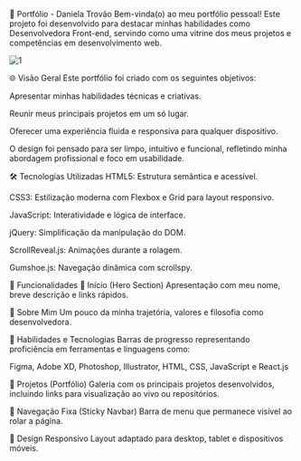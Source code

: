 💼 Portfólio - Daniela Trovão
Bem-vinda(o) ao meu portfólio pessoal! Este projeto foi desenvolvido para destacar minhas habilidades como Desenvolvedora Front-end, servindo como uma vitrine dos meus projetos e competências em desenvolvimento web.

![1](https://github.com/user-attachments/assets/5e160922-4ca3-474e-8ee7-998ce3cbd9fd)


🌐 Visão Geral
Este portfólio foi criado com os seguintes objetivos:

Apresentar minhas habilidades técnicas e criativas.

Reunir meus principais projetos em um só lugar.

Oferecer uma experiência fluida e responsiva para qualquer dispositivo.

O design foi pensado para ser limpo, intuitivo e funcional, refletindo minha abordagem profissional e foco em usabilidade.



🛠️ Tecnologias Utilizadas
HTML5: Estrutura semântica e acessível.

CSS3: Estilização moderna com Flexbox e Grid para layout responsivo.

JavaScript: Interatividade e lógica de interface.

jQuery: Simplificação da manipulação do DOM.

ScrollReveal.js: Animações durante a rolagem.

Gumshoe.js: Navegação dinâmica com scrollspy.



🚀 Funcionalidades
🔹 Início (Hero Section)
Apresentação com meu nome, breve descrição e links rápidos.

🔹 Sobre Mim
Um pouco da minha trajetória, valores e filosofia como desenvolvedora.

🔹 Habilidades e Tecnologias
Barras de progresso representando proficiência em ferramentas e linguagens como:

Figma, Adobe XD, Photoshop, Illustrator, HTML, CSS, JavaScript e React.js

🔹 Projetos (Portfólio)
Galeria com os principais projetos desenvolvidos, incluindo links para visualização ao vivo ou repositórios.


🔹 Navegação Fixa (Sticky Navbar)
Barra de menu que permanece visível ao rolar a página.

🔹 Design Responsivo
Layout adaptado para desktop, tablet e dispositivos móveis.


